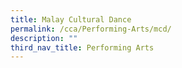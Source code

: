 ```yaml
---
title: Malay Cultural Dance
permalink: /cca/Performing-Arts/mcd/
description: ""
third_nav_title: Performing Arts
---
```

